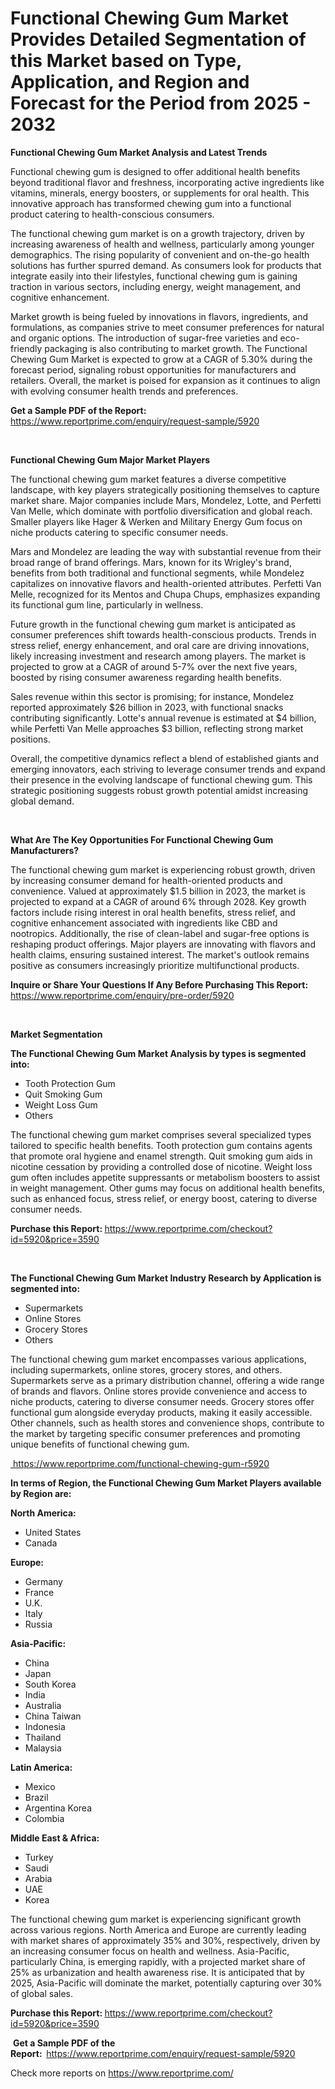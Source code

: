 <p><h1>Functional Chewing Gum Market Provides Detailed Segmentation of this Market based on Type, Application, and Region and Forecast for the Period from 2025 - 2032</h1></p><p><strong>Functional Chewing Gum Market Analysis and Latest Trends</strong></p>
<p><p>Functional chewing gum is designed to offer additional health benefits beyond traditional flavor and freshness, incorporating active ingredients like vitamins, minerals, energy boosters, or supplements for oral health. This innovative approach has transformed chewing gum into a functional product catering to health-conscious consumers.</p><p>The functional chewing gum market is on a growth trajectory, driven by increasing awareness of health and wellness, particularly among younger demographics. The rising popularity of convenient and on-the-go health solutions has further spurred demand. As consumers look for products that integrate easily into their lifestyles, functional chewing gum is gaining traction in various sectors, including energy, weight management, and cognitive enhancement.</p><p>Market growth is being fueled by innovations in flavors, ingredients, and formulations, as companies strive to meet consumer preferences for natural and organic options. The introduction of sugar-free varieties and eco-friendly packaging is also contributing to market growth. The Functional Chewing Gum Market is expected to grow at a CAGR of 5.30% during the forecast period, signaling robust opportunities for manufacturers and retailers. Overall, the market is poised for expansion as it continues to align with evolving consumer health trends and preferences.</p></p>
<p><strong>Get a Sample PDF of the Report:&nbsp;</strong> <a href="https://www.reportprime.com/enquiry/request-sample/5920?utm_campaign=3020&utm_medium=2&utm_source=Github&utm_content=ia&utm_term=19032025&utm_id=functional-chewing-gum">https://www.reportprime.com/enquiry/request-sample/5920</a></p>
<p>&nbsp;</p>
<p><strong>Functional Chewing Gum Major Market Players</strong></p>
<p><p>The functional chewing gum market features a diverse competitive landscape, with key players strategically positioning themselves to capture market share. Major companies include Mars, Mondelez, Lotte, and Perfetti Van Melle, which dominate with portfolio diversification and global reach. Smaller players like Hager & Werken and Military Energy Gum focus on niche products catering to specific consumer needs.</p><p>Mars and Mondelez are leading the way with substantial revenue from their broad range of brand offerings. Mars, known for its Wrigley's brand, benefits from both traditional and functional segments, while Mondelez capitalizes on innovative flavors and health-oriented attributes. Perfetti Van Melle, recognized for its Mentos and Chupa Chups, emphasizes expanding its functional gum line, particularly in wellness.</p><p>Future growth in the functional chewing gum market is anticipated as consumer preferences shift towards health-conscious products. Trends in stress relief, energy enhancement, and oral care are driving innovations, likely increasing investment and research among players. The market is projected to grow at a CAGR of around 5-7% over the next five years, boosted by rising consumer awareness regarding health benefits.</p><p>Sales revenue within this sector is promising; for instance, Mondelez reported approximately $26 billion in 2023, with functional snacks contributing significantly. Lotte's annual revenue is estimated at $4 billion, while Perfetti Van Melle approaches $3 billion, reflecting strong market positions.</p><p>Overall, the competitive dynamics reflect a blend of established giants and emerging innovators, each striving to leverage consumer trends and expand their presence in the evolving landscape of functional chewing gum. This strategic positioning suggests robust growth potential amidst increasing global demand.</p></p>
<p>&nbsp;</p>
<p><strong>What Are The Key Opportunities For Functional Chewing Gum Manufacturers?</strong></p>
<p><p>The functional chewing gum market is experiencing robust growth, driven by increasing consumer demand for health-oriented products and convenience. Valued at approximately $1.5 billion in 2023, the market is projected to expand at a CAGR of around 6% through 2028. Key growth factors include rising interest in oral health benefits, stress relief, and cognitive enhancement associated with ingredients like CBD and nootropics. Additionally, the rise of clean-label and sugar-free options is reshaping product offerings. Major players are innovating with flavors and health claims, ensuring sustained interest. The market's outlook remains positive as consumers increasingly prioritize multifunctional products.</p></p>
<p><strong>Inquire or Share Your Questions If Any Before Purchasing This Report:</strong> <a href="https://www.reportprime.com/enquiry/pre-order/5920?utm_campaign=3020&utm_medium=2&utm_source=Github&utm_content=ia&utm_term=19032025&utm_id=functional-chewing-gum">https://www.reportprime.com/enquiry/pre-order/5920</a></p>
<p>&nbsp;</p>
<p><strong>Market Segmentation</strong></p>
<p><strong>The Functional Chewing Gum Market Analysis by types is segmented into:</strong></p>
<p><ul><li>Tooth Protection Gum</li><li>Quit Smoking Gum</li><li>Weight Loss Gum</li><li>Others</li></ul></p>
<p><p>The functional chewing gum market comprises several specialized types tailored to specific health benefits. Tooth protection gum contains agents that promote oral hygiene and enamel strength. Quit smoking gum aids in nicotine cessation by providing a controlled dose of nicotine. Weight loss gum often includes appetite suppressants or metabolism boosters to assist in weight management. Other gums may focus on additional health benefits, such as enhanced focus, stress relief, or energy boost, catering to diverse consumer needs.</p></p>
<p><strong>Purchase this Report:&nbsp;</strong><a href="https://www.reportprime.com/checkout?id=5920&price=3590&utm_campaign=3020&utm_medium=2&utm_source=Github&utm_content=ia&utm_term=19032025&utm_id=functional-chewing-gum">https://www.reportprime.com/checkout?id=5920&price=3590</a></p>
<p>&nbsp;</p>
<p><strong>The Functional Chewing Gum Market Industry Research by Application is segmented into:</strong></p>
<p><ul><li>Supermarkets</li><li>Online Stores</li><li>Grocery Stores</li><li>Others</li></ul></p>
<p><p>The functional chewing gum market encompasses various applications, including supermarkets, online stores, grocery stores, and others. Supermarkets serve as a primary distribution channel, offering a wide range of brands and flavors. Online stores provide convenience and access to niche products, catering to diverse consumer needs. Grocery stores offer functional gum alongside everyday products, making it easily accessible. Other channels, such as health stores and convenience shops, contribute to the market by targeting specific consumer preferences and promoting unique benefits of functional chewing gum.</p></p>
<p><a href="https://www.reportprime.com/functional-chewing-gum-r5920?utm_campaign=3020&utm_medium=2&utm_source=Github&utm_content=ia&utm_term=19032025&utm_id=functional-chewing-gum">&nbsp;https://www.reportprime.com/functional-chewing-gum-r5920</a></p>
<p><strong>In terms of Region, the Functional Chewing Gum Market Players available by Region are:</strong></p>
<p>
    <p> <strong> North America: </strong>
        <ul>
            <li>United States</li>
            <li>Canada</li>
        </ul>
        </p> 
    <p> <strong> Europe: </strong>
        <ul>
            <li>Germany</li>
            <li>France</li>
            <li>U.K.</li>
            <li>Italy</li>
            <li>Russia</li>
        </ul>
        </p> 
    <p> <strong> Asia-Pacific: </strong>
        <ul>
            <li>China</li>
            <li>Japan</li>
            <li>South Korea</li>
            <li>India</li>
            <li>Australia</li>
            <li>China Taiwan</li>
            <li>Indonesia</li>
            <li>Thailand</li>
            <li>Malaysia</li>
        </ul>
        </p> 
    <p> <strong> Latin America: </strong>
        <ul>
            <li>Mexico</li>
            <li>Brazil</li>
            <li>Argentina Korea</li>
            <li>Colombia</li>
        </ul>
        </p> 
    <p> <strong> Middle East & Africa: </strong>
        <ul>
            <li>Turkey</li>
            <li>Saudi</li>
            <li>Arabia</li>
            <li>UAE</li>
            <li>Korea</li>
        </ul>
    </p>
    </p>
<p><p>The functional chewing gum market is experiencing significant growth across various regions. North America and Europe are currently leading with market shares of approximately 35% and 30%, respectively, driven by an increasing consumer focus on health and wellness. Asia-Pacific, particularly China, is emerging rapidly, with a projected market share of 25% as urbanization and health awareness rise. It is anticipated that by 2025, Asia-Pacific will dominate the market, potentially capturing over 30% of global sales.</p></p>
<p><strong>Purchase this Report: </strong><a href="https://www.reportprime.com/checkout?id=5920&price=3590&utm_campaign=3020&utm_medium=2&utm_source=Github&utm_content=ia&utm_term=19032025&utm_id=functional-chewing-gum">https://www.reportprime.com/checkout?id=5920&price=3590</a></p>
<p>&nbsp;<strong>Get a Sample PDF of the Report:&nbsp;&nbsp;</strong><a href="https://www.reportprime.com/enquiry/request-sample/5920?utm_campaign=3020&utm_medium=2&utm_source=Github&utm_content=ia&utm_term=19032025&utm_id=functional-chewing-gum">https://www.reportprime.com/enquiry/request-sample/5920</a></p>
<p><strong></strong></p>
<p>Check more reports on <a href="https://www.reportprime.com/?utm_campaign=3020&utm_medium=2&utm_source=Github&utm_content=ia&utm_term=19032025&utm_id=functional-chewing-gum">https://www.reportprime.com/</a></p>